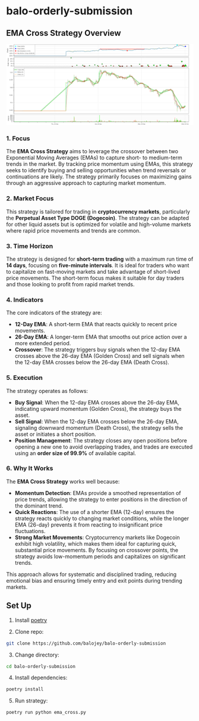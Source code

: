 # balo-orderly-submission

## EMA Cross Strategy Overview
![alt Strategy plot](assets/bokeh_plot.png "EMA Cross Strategy over DOGE")

### 1. **Focus**
The **EMA Cross Strategy** aims to leverage the crossover between two Exponential Moving Averages (EMAs) to capture short- to medium-term trends in the market. By tracking price momentum using EMAs, this strategy seeks to identify buying and selling opportunities when trend reversals or continuations are likely. The strategy primarily focuses on maximizing gains through an aggressive approach to capturing market momentum.

### 2. **Market Focus**
This strategy is tailored for trading in **cryptocurrency markets**, particularly the **Perpetual Asset Type DOGE (Dogecoin)**. The strategy can be adapted for other liquid assets but is optimized for volatile and high-volume markets where rapid price movements and trends are common.

### 3. **Time Horizon**
The strategy is designed for **short-term trading** with a maximum run time of **14 days**, focusing on **five-minute intervals**. It is ideal for traders who want to capitalize on fast-moving markets and take advantage of short-lived price movements. The short-term focus makes it suitable for day traders and those looking to profit from rapid market trends.

### 4. **Indicators**
The core indicators of the strategy are:
- **12-Day EMA**: A short-term EMA that reacts quickly to recent price movements.
- **26-Day EMA**: A longer-term EMA that smooths out price action over a more extended period.
- **Crossover**: The strategy triggers buy signals when the 12-day EMA crosses above the 26-day EMA (Golden Cross) and sell signals when the 12-day EMA crosses below the 26-day EMA (Death Cross).

### 5. **Execution**
The strategy operates as follows:
- **Buy Signal**: When the 12-day EMA crosses above the 26-day EMA, indicating upward momentum (Golden Cross), the strategy buys the asset.
- **Sell Signal**: When the 12-day EMA crosses below the 26-day EMA, signaling downward momentum (Death Cross), the strategy sells the asset or initiates a short position.
- **Position Management**: The strategy closes any open positions before opening a new one to avoid overlapping trades, and trades are executed using an **order size of 99.9%** of available capital.

### 6. **Why It Works**
The **EMA Cross Strategy** works well because:
- **Momentum Detection**: EMAs provide a smoothed representation of price trends, allowing the strategy to enter positions in the direction of the dominant trend.
- **Quick Reactions**: The use of a shorter EMA (12-day) ensures the strategy reacts quickly to changing market conditions, while the longer EMA (26-day) prevents it from reacting to insignificant price fluctuations.
- **Strong Market Movements**: Cryptocurrency markets like Dogecoin exhibit high volatility, which makes them ideal for capturing quick, substantial price movements. By focusing on crossover points, the strategy avoids low-momentum periods and capitalizes on significant trends.

This approach allows for systematic and disciplined trading, reducing emotional bias and ensuring timely entry and exit points during trending markets.

## Set Up

1. Install [poetry](https://python-poetry.org/)

2. Clone repo: 
```bash
git clone https://github.com/balojey/balo-orderly-submission
```

3. Change directory:
```bash
cd balo-orderly-submission
```

4. Install dependencies:
```bash
poetry install
```

5. Run strategy:
```bash
poetry run python ema_cross.py
```